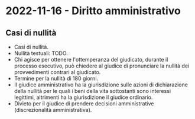 # 2022-11-16 - Diritto amministrativo

## Casi di nullità

* Casi di nullità.
* Nullità testuali: TODO.
* Chi agisce per ottenere l'ottemperanza del giudicato, durante il processo esecutivo, può chiedere al giudice di pronunciare la nullità dei provvedimenti contrari al giudicato.
* Termine per la nullità di 180 giorni.
* Il giudice amministrativo ha la giurisdizione sulle azioni di dichiarazione della nullità per le quali i beni della vita sottostanti sono interessi legittimi, altrimenti ha la giurisdizione il giudice ordinario.
* Divieto per il giudice di prendere decisioni amministrative (discrezionalità amministrativa).
